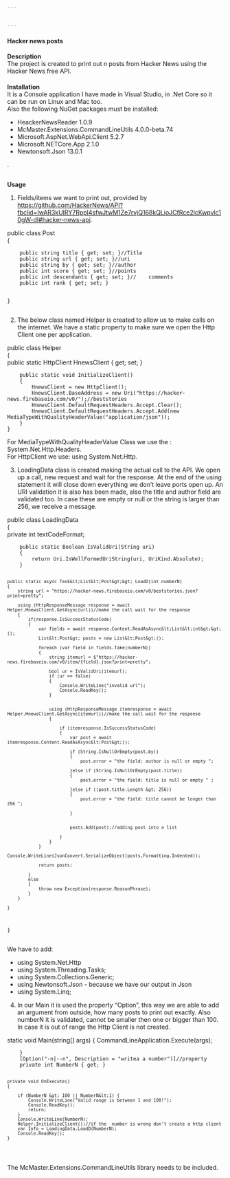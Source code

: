 ```yaml
---


---
```


<h4 id="hacker-news-posts">Hacker news posts</h4>
<p><strong>Description</strong><br>
The project is created to print out n posts from Hacker News using the Hacker News free API.</p>
<h4 id="section"></h4>
<p><strong>Installation</strong><br>
It is a Console application I have made in Visual Studio, in .Net Core so it can be run on Linux and Mac too.<br>
Also the following NuGet packages must be installed:</p>
<ul>
<li>HeackerNewsReader 1.0.9</li>
<li>McMaster.Extensions.CommandLineUtils 4.0.0-beta.74</li>
<li>Microsoft.AspNet.WebApi.Client 5.2.7</li>
<li>Microsoft.NETCore.App 2.1.0</li>
<li>Newtonsoft.Json 13.0.1</li>
</ul>
<p>.</p>
<h2 id="section-1"></h2>
<p><strong>Usage</strong></p>
<ol>
<li>Fields/items we want to print out, provided by <a href="https://github.com/HackerNews/API?fbclid=IwAR3kUIRY7Rppl4sfwJtwM1Ze7rvjQ168kQLioJCfRce2lcKwpvlc10gW-dI#hacker-news-api">https://github.com/HackerNews/API?fbclid=IwAR3kUIRY7Rppl4sfwJtwM1Ze7rvjQ168kQLioJCfRce2lcKwpvlc10gW-dI#hacker-news-api</a>.</li>
</ol>
<p>public class Post<br>
{</p>
<pre><code>    public string title { get; set; }//Title
    public string url { get; set; }//uri
    public string by { get; set; }//author
    public int score { get; set; }//points
    public int descendants { get; set; }//    comments 
    public int rank { get; set; }
    
}
</code></pre>
<ol start="2">
<li>The below class named Helper is created to allow us to make calls on the internet. We have a static property to make sure we open the Http Client one per application.</li>
</ol>
<p>public class Helper<br>
{<br>
public static HttpClient HnewsClient { get; set; }</p>
<pre><code>    public static void InitializeClient()
    {
        HnewsClient = new HttpClient();
        HnewsClient.BaseAddress = new Uri("https://hacker-news.firebaseio.com/v0/");//beststories
        HnewsClient.DefaultRequestHeaders.Accept.Clear();
        HnewsClient.DefaultRequestHeaders.Accept.Add(new MediaTypeWithQualityHeaderValue("application/json"));
    }
}
</code></pre>
<p>For MediaTypeWithQualityHeaderValue Class we use the : System.Net.Http.Headers.<br>
For HttpClient we use: using System.Net.Http.</p>
<ol start="3">
<li>LoadingData class is created making the actual call to the API. We open up a call, new request and wait for the response. At the end of the using statement it will close down everything we don’t leave ports open up. An URI validation it is also has been made, also the title and author field are validated too. In case these are empty or null or the string is larger than 256, we receive a message.</li>
</ol>
<p>public class LoadingData<br>
{<br>
private int textCodeFormat;</p>
<pre><code>    public static Boolean IsValidUri(String uri)
    {
        return Uri.IsWellFormedUriString(uri, UriKind.Absolute);
    }
   
    public static async Task&lt;List&lt;Post&gt;&gt; LoadD(int numberN)
    {
        string url = "https://hacker-news.firebaseio.com/v0/beststories.json?print=pretty";
       
        using (HttpResponseMessage response = await Helper.HnewsClient.GetAsync(url))//make the call wait for the response
        {
            if(response.IsSuccessStatusCode)
            {
                var fields = await response.Content.ReadAsAsync&lt;List&lt;int&gt;&gt;();
                List&lt;Post&gt; posts = new List&lt;Post&gt;();
                
                foreach (var field in fields.Take(numberN))
                {
                    string itemurl = $"https://hacker-news.firebaseio.com/v0/item/{field}.json?print=pretty";

                    bool ur = IsValidUri(itemurl);
                    if (ur == false)
                    {
                        Console.WriteLine("invalid url");
                        Console.ReadKey();
                    }
                  

                    using (HttpResponseMessage itemresponse = await Helper.HnewsClient.GetAsync(itemurl))//make the call wait for the response
                    {

                        if (itemresponse.IsSuccessStatusCode)
                        {
                            var post = await itemresponse.Content.ReadAsAsync&lt;Post&gt;();

                            if (String.IsNullOrEmpty(post.by))
                            {
                                post.error = "the field: author is null or empty ";
                                
                            }else if (String.IsNullOrEmpty(post.title))
                            {
                                post.error = "the field: title is null or empty " ;
                                
                            }else if ((post.title.Length &gt; 256))
                            {
                                post.error = "the field: title cannot be longer than 256 ";

                            }


                            posts.Add(post);//adding post into a list
                            
                        }
                    }
                }
                Console.WriteLine(JsonConvert.SerializeObject(posts,Formatting.Indented));

                return posts;
                
            }
            else
            {
                throw new Exception(response.ReasonPhrase);
            }
        }

    }

}
</code></pre>
<p>We have to add:</p>
<ul>
<li>using System.Net.Http</li>
<li>using System.Threading.Tasks;</li>
<li>using System.Collections.Generic;</li>
<li>using Newtonsoft.Json - because we have our output in Json</li>
<li>using System.Linq;</li>
</ul>
<ol start="4">
<li>In our Main it is used the property “Option”, this way we are able to add an argument from outside, how many posts to print out exactly. Also numberN it is validated, cannot be smaller then one or bigger than 100. In case it is out of range the Http Client is not created.</li>
</ol>
<p>static void Main(string[] args) { CommandLineApplication.Execute(args);</p>
<pre><code>    }
    [Option("-n|--n", Description = "writea a number")]//property
    private int NumberN { get; }

    private void OnExecute()
    {
       
        if (NumberN &gt; 100 || NumberN&lt;1) {
            Console.WriteLine("Valid range is between 1 and 100!");
            Console.ReadKey();
            return;
        }
        Console.WriteLine(NumberN);
        Helper.InitializeClient();//if the  number is wrong don't create a http client
        var Info = LoadingData.LoadD(NumberN);
        Console.ReadKey();
    }
</code></pre>
<p>The  McMaster.Extensions.CommandLineUtils library needs to be included.</p>

